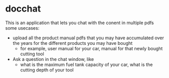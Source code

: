 # docchat

This is an application that lets you chat with the conent in multiple pdfs
some usecases:
- upload all the product manual pdfs that you may have accumulated over the years for the different products you may have bought
     - for example, user manual for your car, manual for that newly bought cutting tool
- Ask a question in the chat window, like 
    - what is the maximum fuel tank capacity of your car, what is the cutting depth of your tool 
